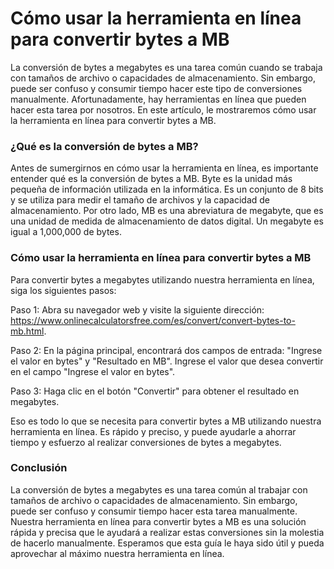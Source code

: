 Cómo usar la herramienta en línea para convertir bytes a MB
===========================================================

La conversión de bytes a megabytes es una tarea común cuando se trabaja con tamaños de archivo o capacidades de almacenamiento. Sin embargo, puede ser confuso y consumir tiempo hacer este tipo de conversiones manualmente. Afortunadamente, hay herramientas en línea que pueden hacer esta tarea por nosotros. En este artículo, le mostraremos cómo usar la herramienta en línea para convertir bytes a MB.

### ¿Qué es la conversión de bytes a MB?

Antes de sumergirnos en cómo usar la herramienta en línea, es importante entender qué es la conversión de bytes a MB. Byte es la unidad más pequeña de información utilizada en la informática. Es un conjunto de 8 bits y se utiliza para medir el tamaño de archivos y la capacidad de almacenamiento. Por otro lado, MB es una abreviatura de megabyte, que es una unidad de medida de almacenamiento de datos digital. Un megabyte es igual a 1,000,000 de bytes.

### Cómo usar la herramienta en línea para convertir bytes a MB

Para convertir bytes a megabytes utilizando nuestra herramienta en línea, siga los siguientes pasos:

Paso 1: Abra su navegador web y visite la siguiente dirección: <https://www.onlinecalculatorsfree.com/es/convert/convert-bytes-to-mb.html>.

Paso 2: En la página principal, encontrará dos campos de entrada: "Ingrese el valor en bytes" y "Resultado en MB". Ingrese el valor que desea convertir en el campo "Ingrese el valor en bytes".

Paso 3: Haga clic en el botón "Convertir" para obtener el resultado en megabytes.

Eso es todo lo que se necesita para convertir bytes a MB utilizando nuestra herramienta en línea. Es rápido y preciso, y puede ayudarle a ahorrar tiempo y esfuerzo al realizar conversiones de bytes a megabytes.

### Conclusión

La conversión de bytes a megabytes es una tarea común al trabajar con tamaños de archivo o capacidades de almacenamiento. Sin embargo, puede ser confuso y consumir tiempo hacer esta tarea manualmente. Nuestra herramienta en línea para convertir bytes a MB es una solución rápida y precisa que le ayudará a realizar estas conversiones sin la molestia de hacerlo manualmente. Esperamos que esta guía le haya sido útil y pueda aprovechar al máximo nuestra herramienta en línea.